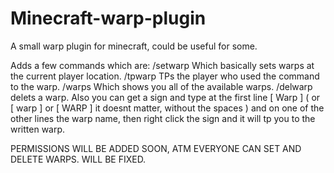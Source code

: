 # Minecraft-warp-plugin
A small warp plugin for minecraft, could be useful for some.

Adds a few commands which are:
/setwarp <name>  Which basically sets warps at the current player location.
/tpwarp <name> TPs the player who used the command to the warp.
/warps Which shows you all of the available warps.
/delwarp <name> delets a warp.
Also you can get a sign and type at the first line [ Warp ] ( or [ warp ] or [ WARP ] it doesnt matter, without the spaces ) and on one of the other lines the warp name, then right click the sign and it will tp you to the written warp.

PERMISSIONS WILL BE ADDED SOON, ATM EVERYONE CAN SET AND DELETE WARPS. WILL BE FIXED.
